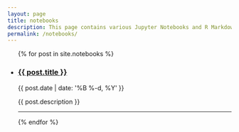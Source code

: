 ```yaml
---
layout: page
title: notebooks
description: This page contains various Jupyter Notebooks and R Markdown HTML files created for use in data science projects. 
permalink: /notebooks/
---
```


<ul class="post-list">
    {% for post in site.notebooks %}
      <li>
        <h3><a class="post-title" href="{{ post.url | prepend: site.baseurl }}">{{ post.title }}</a></h3>
        <p class="post-meta">{{ post.date | date: '%B %-d, %Y' }}</p>
        <p>{{ post.description }}</p>
        <hr/>
      </li>
    {% endfor %}
</ul>
